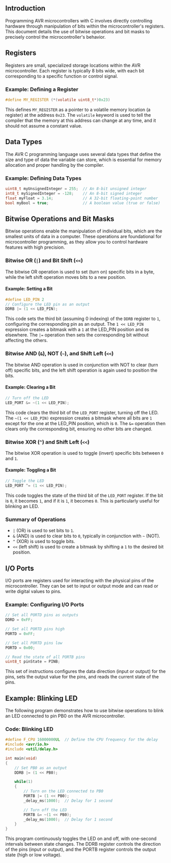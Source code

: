 ## Introduction
Programming AVR microcontrollers with C involves directly controlling hardware through manipulation of bits within the microcontroller's registers. This document details the use of bitwise operations and bit masks to precisely control the microcontroller's behavior.

## Registers
Registers are small, specialized storage locations within the AVR microcontroller. Each register is typically 8 bits wide, with each bit corresponding to a specific function or control signal.

### Example: Defining a Register
```c
#define MY_REGISTER (*(volatile uint8_t*)0x23)
```
This defines `MY_REGISTER` as a pointer to a volatile memory location (a register) at the address `0x23`. The `volatile` keyword is used to tell the compiler that the memory at this address can change at any time, and it should not assume a constant value.

## Data Types
The AVR C programming language uses several data types that define the size and type of data the variable can store, which is essential for memory allocation and proper handling by the compiler.

### Example: Defining Data Types
```c
uint8_t myUnsignedInteger = 255;  // An 8-bit unsigned integer
int8_t mySignedInteger = -128;    // An 8-bit signed integer
float myFloat = 3.14;             // A 32-bit floating-point number
bool myBool = true;               // A boolean value (true or false)
```

## Bitwise Operations and Bit Masks
Bitwise operations enable the manipulation of individual bits, which are the smallest units of data in a computer. These operations are foundational for microcontroller programming, as they allow you to control hardware features with high precision.

### Bitwise OR (`|`) and Bit Shift (`<<`)
The bitwise OR operation is used to set (turn on) specific bits in a byte, while the left shift operation moves bits to a new position.

#### Example: Setting a Bit
```c
#define LED_PIN 2
// Configure the LED pin as an output
DDRB |= (1 << LED_PIN);
```
This code sets the third bit (assuming 0 indexing) of the `DDRB` register to `1`, configuring the corresponding pin as an output. The `1 << LED_PIN` expression creates a bitmask with a `1` at the LED_PIN position and `0`s elsewhere. The `|=` operation then sets the corresponding bit without affecting the others.

### Bitwise AND (`&`), NOT (`~`), and Shift Left (`<<`)
The bitwise AND operation is used in conjunction with NOT to clear (turn off) specific bits, and the left shift operation is again used to position the bits.

#### Example: Clearing a Bit
```c
// Turn off the LED
LED_PORT &= ~(1 << LED_PIN);
```
This code clears the third bit of the `LED_PORT` register, turning off the LED. The `~(1 << LED_PIN)` expression creates a bitmask where all bits are `1` except for the one at the LED_PIN position, which is `0`. The `&=` operation then clears only the corresponding bit, ensuring no other bits are changed.

### Bitwise XOR (`^`) and Shift Left (`<<`)
The bitwise XOR operation is used to toggle (invert) specific bits between `0` and `1`.

#### Example: Toggling a Bit
```c
// Toggle the LED
LED_PORT ^= (1 << LED_PIN);
```
This code toggles the state of the third bit of the `LED_PORT` register. If the bit is `0`, it becomes `1`, and if it is `1`, it becomes `0`. This is particularly useful for blinking an LED.

### Summary of Operations
- `|` (OR) is used to set bits to `1`.
- `&` (AND) is used to clear bits to `0`, typically in conjunction with `~` (NOT).
- `^` (XOR) is used to toggle bits.
- `<<` (left shift) is used to create a bitmask by shifting a `1` to the desired bit position.

## I/O Ports
I/O ports are registers used for interacting with the physical pins of the microcontroller. They can be set to input or output mode and can read or write digital values to pins.

### Example: Configuring I/O Ports
```c
// Set all PORTD pins as outputs
DDRD = 0xFF;

// Set all PORTD pins high
PORTD = 0xFF;

// Set all PORTD pins low
PORTD = 0x00;

// Read the state of all PORTB pins
uint8_t pinState = PINB;
```
This set of instructions configures the data direction (input or output) for the pins, sets the output value for the pins, and reads the current state of the pins.

## Example: Blinking LED
The following program demonstrates how to use bitwise operations to blink an LED connected to pin PB0 on the AVR microcontroller.

### Code: Blinking LED
```c
#define F_CPU 16000000UL  // Define the CPU frequency for the delay
#include <avr/io.h>
#include <util/delay.h>

int main(void)
{
    // Set PB0 as an output
    DDRB |= (1 << PB0);

    while(1)
    {
        // Turn on the LED connected to PB0
        PORTB |= (1 << PB0);
        _delay_ms(1000);  // Delay for 1 second

        // Turn off the LED
        PORTB &= ~(1 << PB0);
        _delay_ms(1000);  // Delay for 1 second
    }
}
```
This program continuously toggles the LED on and off, with one-second intervals between state changes. The DDRB register controls the direction of the pins (input or output), and the PORTB register controls the output state (high or low voltage).
